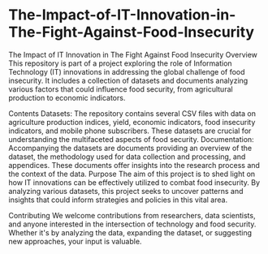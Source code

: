 # The-Impact-of-IT-Innovation-in-The-Fight-Against-Food-Insecurity
The Impact of IT Innovation in The Fight Against Food Insecurity
Overview
This repository is part of a project exploring the role of Information Technology (IT) innovations in addressing the global challenge of food insecurity. It includes a collection of datasets and documents analyzing various factors that could influence food security, from agricultural production to economic indicators.

Contents
Datasets: The repository contains several CSV files with data on agriculture production indices, yield, economic indicators, food insecurity indicators, and mobile phone subscribers. These datasets are crucial for understanding the multifaceted aspects of food security.
Documentation: Accompanying the datasets are documents providing an overview of the dataset, the methodology used for data collection and processing, and appendices. These documents offer insights into the research process and the context of the data.
Purpose
The aim of this project is to shed light on how IT innovations can be effectively utilized to combat food insecurity. By analyzing various datasets, this project seeks to uncover patterns and insights that could inform strategies and policies in this vital area.

Contributing
We welcome contributions from researchers, data scientists, and anyone interested in the intersection of technology and food security. Whether it's by analyzing the data, expanding the dataset, or suggesting new approaches, your input is valuable.

